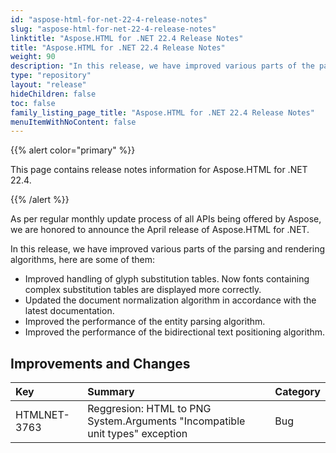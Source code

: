 ```yaml
---
id: "aspose-html-for-net-22-4-release-notes"
slug: "aspose-html-for-net-22-4-release-notes"
linktitle: "Aspose.HTML for .NET 22.4 Release Notes"
title: "Aspose.HTML for .NET 22.4 Release Notes"
weight: 90
description: "In this release, we have improved various parts of the parsing and rendering algorithms."
type: "repository"
layout: "release"
hideChildren: false
toc: false
family_listing_page_title: "Aspose.HTML for .NET 22.4 Release Notes"
menuItemWithNoContent: false
---
```


{{% alert color="primary" %}}

This page contains release notes information for Aspose.HTML for .NET 22.4.

{{% /alert %}}

As per regular monthly update process of all APIs being offered by Aspose, we are honored to announce the April release of Aspose.HTML for .NET.

In this release, we have improved various parts of the parsing and rendering algorithms, here are some of them:

* Improved handling of glyph substitution tables. Now fonts containing complex substitution tables are displayed more correctly.
* Updated the document normalization algorithm in accordance with the latest documentation.
* Improved the performance of the entity parsing algorithm.
* Improved the performance of the bidirectional text positioning algorithm.


## Improvements and Changes

|**Key**|**Summary**|**Category**|
| :- | :- | :- |
|HTMLNET-3763|Reggresion: HTML to PNG System.Arguments "Incompatible unit types" exception|Bug|
